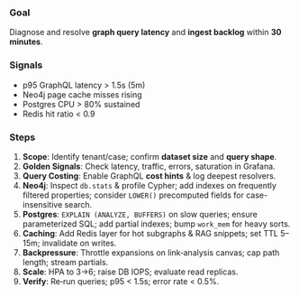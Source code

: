 ### Goal

Diagnose and resolve **graph query latency** and **ingest backlog** within **30 minutes**.

### Signals

* p95 GraphQL latency > 1.5s (5m)
* Neo4j page cache misses rising
* Postgres CPU > 80% sustained
* Redis hit ratio < 0.9

### Steps

1. **Scope**: Identify tenant/case; confirm **dataset size** and **query shape**.
2. **Golden Signals**: Check latency, traffic, errors, saturation in Grafana.
3. **Query Costing**: Enable GraphQL **cost hints** & log deepest resolvers.
4. **Neo4j**: Inspect `db.stats` & profile Cypher; add indexes on frequently filtered properties; consider `LOWER()` precomputed fields for case-insensitive search.
5. **Postgres**: `EXPLAIN (ANALYZE, BUFFERS)` on slow queries; ensure parameterized SQL; add partial indexes; bump `work_mem` for heavy sorts.
6. **Caching**: Add Redis layer for hot subgraphs & RAG snippets; set TTL 5–15m; invalidate on writes.
7. **Backpressure**: Throttle expansions on link‑analysis canvas; cap path length; stream partials.
8. **Scale**: HPA to 3→6; raise DB IOPS; evaluate read replicas.
9. **Verify**: Re‑run queries; p95 < 1.5s; error rate < 0.5%.
